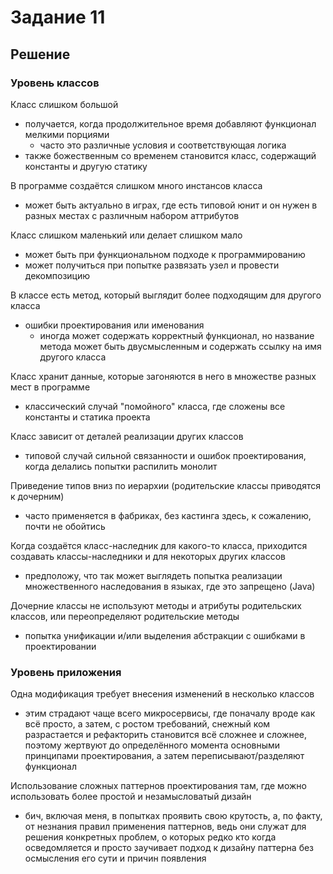 # Задание 11

## Решение

### Уровень классов

Класс слишком большой

- получается, когда продолжительное время добавляют функционал мелкими порциями
  - часто это различные условия и соответствующая логика
- также божественным со временем становится класс, содержащий константы и другую статику

В программе создаётся слишком много инстансов класса

- может быть актуально в играх, где есть типовой юнит и он нужен в разных местах с различным набором аттрибутов

Класс слишком маленький или делает слишком мало

- может быть при функциональном подходе к программированию
- может получиться при попытке развязать узел и провести декомпозицию

В классе есть метод, который выглядит более подходящим для другого класса

- ошибки проектирования или именования
  - иногда может содержать корректный функционал, но название метода может быть двусмысленным и содержать ссылку на
    имя другого класса

Класс хранит данные, которые загоняются в него в множестве разных мест в программе

- классический случай "помойного" класса, где сложены все константы и статика проекта

Класс зависит от деталей реализации других классов

- типовой случай сильной связанности и ошибок проектирования, когда делались попытки распилить монолит

Приведение типов вниз по иерархии (родительские классы приводятся к дочерним)

- часто применяется в фабриках, без кастинга здесь, к сожалению, почти не обойтись

Когда создаётся класс-наследник для какого-то класса, приходится создавать классы-наследники и для некоторых других
классов

- предположу, что так может выглядеть попытка реализации множественного наследования в языках, где это запрещено (Java)

Дочерние классы не используют методы и атрибуты родительских классов, или переопределяют родительские методы

- попытка унификации и/или выделения абстракции с ошибками в проектировании

### Уровень приложения

Одна модификация требует внесения изменений в несколько классов

- этим страдают чаще всего микросервисы, где поначалу вроде как всё просто, а затем, с ростом требований, снежный ком
  разрастается и рефакторить становится всё сложнее и сложнее, поэтому жертвуют до определённого момента основными
  принципами проектирования, а затем переписывают/разделяют функционал

Использование сложных паттернов проектирования там, где можно использовать более простой и незамысловатый дизайн

- бич, включая меня, в попытках проявить свою крутость, а, по факту, от незнания правил применения паттернов, ведь они
  служат для решения конкретных проблем, о которых редко кто когда осведомляется и просто заучивает подход к дизайну
  паттерна без осмысления его сути и причин появления
